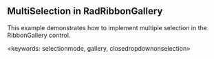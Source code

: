 ## MultiSelection in RadRibbonGallery ##

This example demonstrates how to implement multiple selection in the RibbonGallery control.

<keywords: selectionmode, gallery, closedropdownonselection>
